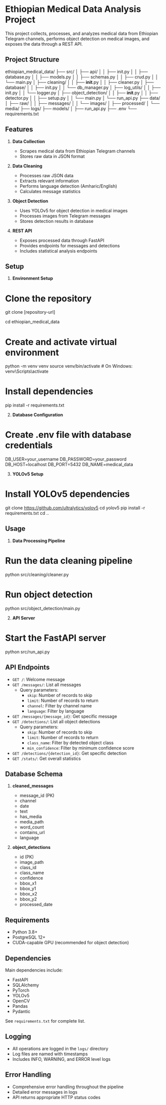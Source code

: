 # Ethiopian Medical Data Analysis Project

This project collects, processes, and analyzes medical data from Ethiopian Telegram channels, performs object detection on medical images, and exposes the data through a REST API.

## Project Structure

ethiopian_medical_data/
├── src/
│ ├── api/
│ │ ├── init.py
│ │ ├── database.py
│ │ ├── models.py
│ │ ├── schemas.py
│ │ ├── crud.py
│ │ └── main.py
│ ├── cleaning/
│ │ ├── __init__.py
│ │ ├── cleaner.py
│ ├── database/
│ │ ├── init.py
│ │ └── db_manager.py
│ ├── log_utils/
│ │ ├── init.py
│ │ └── logger.py
│ ├── object_detection/
│ │ ├── __init__.py
│ │ ├── detector.py
│ │ ├── setup.py
│ │ └── main.py
│ └── run_api.py
├── data/
│ ├── raw/
│ │ ├── messages/
│ │ └── images/
│ ├── processed/
│ └── media/
├── logs/
├── models/
│ ├── run_api.py
├── .env
└── requirements.txt

## Features

1. **Data Collection**
   - Scrapes medical data from Ethiopian Telegram channels
   - Stores raw data in JSON format

2. **Data Cleaning**
   - Processes raw JSON data
   - Extracts relevant information
   - Performs language detection (Amharic/English)
   - Calculates message statistics

3. **Object Detection**
   - Uses YOLOv5 for object detection in medical images
   - Processes images from Telegram messages
   - Stores detection results in database

4. **REST API**
   - Exposes processed data through FastAPI
   - Provides endpoints for messages and detections
   - Includes statistical analysis endpoints

## Setup

1. **Environment Setup**


# Clone the repository

git clone [repository-url]

cd ethiopian_medical_data

# Create and activate virtual environment
python -m venv venv
source venv/bin/activate # On Windows: venv\Scripts\activate

# Install dependencies
pip install -r requirements.txt

2. **Database Configuration**


# Create .env file with database credentials
DB_USER=your_username
DB_PASSWORD=your_password
DB_HOST=localhost
DB_PORT=5432
DB_NAME=medical_data

3. **YOLOv5 Setup**

# Install YOLOv5 dependencies
git clone https://github.com/ultralytics/yolov5
cd yolov5
pip install -r requirements.txt
cd ..


## Usage

1. **Data Processing Pipeline**

# Run the data cleaning pipeline
python src/cleaning/cleaner.py

# Run object detection
python src/object_detection/main.py

2. **API Server**

# Start the FastAPI server
python src/run_api.py

## API Endpoints

- `GET /`: Welcome message
- `GET /messages/`: List all messages
  - Query parameters:
    - `skip`: Number of records to skip
    - `limit`: Number of records to return
    - `channel`: Filter by channel name
    - `language`: Filter by language
- `GET /messages/{message_id}`: Get specific message
- `GET /detections/`: List all object detections
  - Query parameters:
    - `skip`: Number of records to skip
    - `limit`: Number of records to return
    - `class_name`: Filter by detected object class
    - `min_confidence`: Filter by minimum confidence score
- `GET /detections/{detection_id}`: Get specific detection
- `GET /stats/`: Get overall statistics

## Database Schema

1. **cleaned_messages**
   - message_id (PK)
   - channel
   - date
   - text
   - has_media
   - media_path
   - word_count
   - contains_url
   - language

2. **object_detections**
   - id (PK)
   - image_path
   - class_id
   - class_name
   - confidence
   - bbox_x1
   - bbox_y1
   - bbox_x2
   - bbox_y2
   - processed_date

## Requirements

- Python 3.8+
- PostgreSQL 12+
- CUDA-capable GPU (recommended for object detection)

## Dependencies

Main dependencies include:
- FastAPI
- SQLAlchemy
- PyTorch
- YOLOv5
- OpenCV
- Pandas
- Pydantic

See `requirements.txt` for complete list.

## Logging

- All operations are logged in the `logs/` directory
- Log files are named with timestamps
- Includes INFO, WARNING, and ERROR level logs

## Error Handling

- Comprehensive error handling throughout the pipeline
- Detailed error messages in logs
- API returns appropriate HTTP status codes
